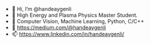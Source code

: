 - 👋 Hi, I’m @handeaygenli
- 🌱 High Energy and Plasma Physics Master Student.
- 👀 Computer Vision, Machine Learning, Python, C/C++
- 💞️ https://medium.com/@handeaygenli
- 📫 https://www.linkedin.com/in/handeaygenli/

<!---
handeaygenli/handeaygenli is a ✨ special ✨ repository because its `README.md` (this file) appears on your GitHub profile.
You can click the Preview link to take a look at your changes.
--->
